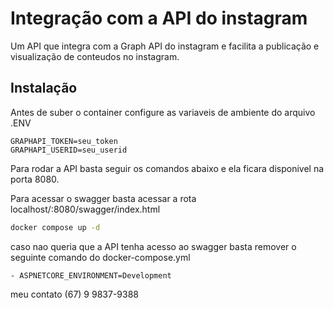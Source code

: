 # Integração com a API do instagram

Um API que integra com a Graph API do instagram e facilita a publicação e visualização de conteudos
no instagram.

## Instalação

Antes de suber o container configure as variaveis de ambiente do arquivo .ENV

```
GRAPHAPI_TOKEN=seu_token
GRAPHAPI_USERID=seu_userid
```
Para rodar a API basta seguir os comandos abaixo
e ela ficara disponivel na porta 8080.

Para acessar o swagger basta acessar a rota localhost/:8080/swagger/index.html

```sh
docker compose up -d
```
caso nao queria que a API tenha acesso ao swagger basta remover o seguinte comando do docker-compose.yml
```
- ASPNETCORE_ENVIRONMENT=Development
```
meu contato
(67) 9 9837-9388
